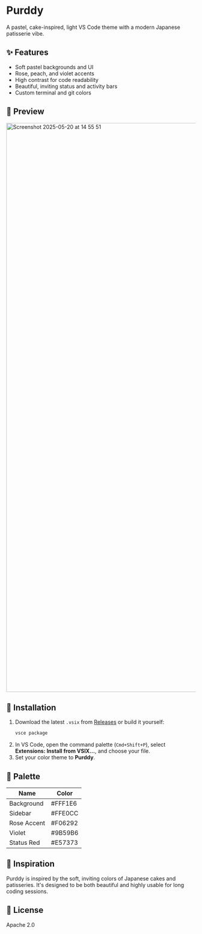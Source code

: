 # Purddy

A pastel, cake-inspired, light VS Code theme with a modern Japanese patisserie vibe.

## ✨ Features

- Soft pastel backgrounds and UI
- Rose, peach, and violet accents
- High contrast for code readability
- Beautiful, inviting status and activity bars
- Custom terminal and git colors

## 📸 Preview

<img width="1512" alt="Screenshot 2025-05-20 at 14 55 51" src="https://github.com/user-attachments/assets/99e3e509-42cc-4db6-8374-02d72df03143" />

## 🚀 Installation

1. Download the latest `.vsix` from [Releases](#) or build it yourself:
   ```sh
   vsce package
   ```
2. In VS Code, open the command palette (`Cmd+Shift+P`), select **Extensions: Install from VSIX...**, and choose your file.
3. Set your color theme to **Purddy**.

## 🎨 Palette

| Name         | Color    |
|--------------|----------|
| Background   | #FFF1E6  |
| Sidebar      | #FFE0CC  |
| Rose Accent  | #F06292  |
| Violet       | #9B59B6  |
| Status Red   | #E57373  |

## 🧁 Inspiration

Purddy is inspired by the soft, inviting colors of Japanese cakes and patisseries. It's designed to be both beautiful and highly usable for long coding sessions.

## 📝 License

Apache 2.0
